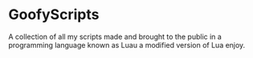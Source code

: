 # GoofyScripts
A collection of all my scripts made and brought to the public in a programming language known as Luau a modified version of Lua enjoy.
